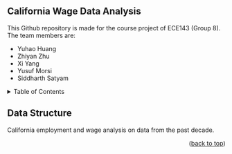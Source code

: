 <a name="readme-top"></a>

## California Wage Data Analysis

This Github repository is made for the course project of ECE143 (Group 8). 
The team members are:

* Yuhao Huang
* Zhiyan Zhu
* Xi Yang
* Yusuf Morsi
* Siddharth Satyam

<!-- TABLE OF CONTENTS -->
<details>
  <summary>Table of Contents</summary>
  <ol>
    <li><a href="#data-structure">Data Structure</a></li>
    <li><a href="#work distribution">Work Distribution</a></li>
  </ol>
</details>

## Data Structure

California employment and wage analysis on data from the past decade.


<p align="right">(<a href="#readme-top">back to top</a>)</p>

